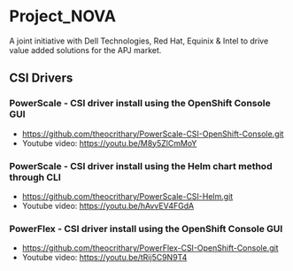 # Project_NOVA
A joint initiative with Dell Technologies, Red Hat, Equinix & Intel to drive value added solutions for the APJ market.

## CSI Drivers

### PowerScale - CSI driver install using the OpenShift Console GUI
- https://github.com/theocrithary/PowerScale-CSI-OpenShift-Console.git
- Youtube video: https://youtu.be/M8y5ZlCmMoY

### PowerScale - CSI driver install using the Helm chart method through CLI
- https://github.com/theocrithary/PowerScale-CSI-Helm.git
- Youtube video: https://youtu.be/hAvvEV4FGdA

### PowerFlex - CSI driver install using the OpenShift Console GUI
- https://github.com/theocrithary/PowerFlex-CSI-OpenShift-Console.git
- Youtube video: https://youtu.be/tRij5C9N9T4
